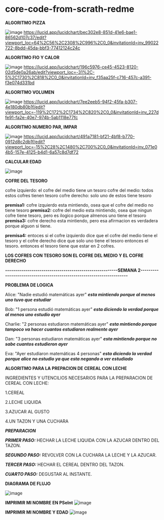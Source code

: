 # core-code-from-scrath-redme

**ALGORITMO PIZZA**

![image](https://user-images.githubusercontent.com/49578153/229383968-b348b2d8-1526-485f-87dd-b90055434f2d.png)
https://lucid.app/lucidchart/bec302e8-851d-41e6-bae1-86562d107c37/edit?viewport_loc=64%2C56%2C2308%2C996%2C0_0&invitationId=inv_99022722-8bdd-45da-bbf3-77412124c24c

**ALGORITMO FIO Y CALOR**

![image](https://user-images.githubusercontent.com/49578153/229385293-2e2f6104-58c3-4c14-a795-bc5fd7b33a18.png)
https://lucid.app/lucidchart/196c5976-ce45-4523-8120-02d5de0a26ab/edit?viewport_loc=-31%2C-5%2C1730%2C818%2C0_0&invitationId=inv_f35aa25f-c716-457c-a391-f3e074d331bd


**ALGORITMO VOLUMEN**

![image](https://user-images.githubusercontent.com/49578153/229386097-9e72e772-bd95-45be-868e-aef65e0232bf.png)
https://lucid.app/lucidchart/7ee2eeb5-94f2-45fa-b307-4e180db80b1f/edit?viewport_loc=-119%2C172%2C1734%2C820%2C0_0&invitationId=inv_227dfe91-fa2e-40e7-974b-5ab1118e77fc


**ALGORITMO NUMERO PAR, IMPAR**

![image](https://user-images.githubusercontent.com/49578153/229399876-ae06998b-fb7b-44a0-a0a3-6575eb905d05.png)
https://lucid.app/lucidchart/491a7181-bf21-4bf8-b770-0912d8c2db1f/edit?viewport_loc=-15%2C28%2C1480%2C700%2C0_0&invitationId=inv_071e04b5-157e-4125-b4d1-6a57c8d7df72

**CALCULAR EDAD**

![image](https://user-images.githubusercontent.com/49578153/229404812-2b77cab3-beff-4a61-b988-b37386860165.png)


**COFRE DEL TESORO**

cofre izquierdo: el cofre del medio tiene un tesoro
cofre del medio: todos estos cofres tienen tesoro
cofre derecho: solo uno de estos tiene tesoro

**premisa1:** cofre izquierdo esta mintiendo, osea que el cofre del medio no tiene tesoro
**premisa2:** cofre del medio esta mintiendo, osea que ningun cofre tiene tesoro, pero es ilogico porque almenos uno tiene el tesoro
**premisa3:** cofre derecho esta mintiendo, pero esa afirmacion es verdadera porque alguon si tiene.

**premisa4:** entoces si el cofre izquierdo dice que el cofre del medio tiene el tesoro y el cofre derecho
dice que solo uno tiene el tesoro entonces el tesoro. entonces el tesoro tiene que estar en 2 cofres.

**LOS COFRES CON TESORO SON EL COFRE DEL MEDIO Y EL COFRE DERECHO**



**--------------------------------------------------------SEMANA 2----------------------------------------------------------------------**


**PROBLEMA DE LOGICA**


Alice: "Nadie estudió matemáticas ayer" ***esta mintiendo porque al menos uno tuvo que estudiar***

Bob: "1 persona estudió matemáticas ayer" ***esta diciendo la verdad porque al menos uno estudio ayer***

Charlie: "2 personas estudiaron matemáticas ayer" ***esta mintiendo porque tampoco va hacer cuantos estudiaron realmente ayer***

Dan: "3 personas estudiaron matemáticas ayer" ***esta mintiendo porque no sabe cuantos estudieron ayer***

Eva: "Ayer estudiaron matemáticas 4 personas" ***esta diciendo la verdad porque alice no estudio ya que esta negando a ver estudiado***




**ALGORITMO PARA LA PREPACION DE CEREAL CON LECHE**

INGREDIENTES Y UTENCILIOS NECESARIOS PARA LA PREPARACION DE CEREAL CON LECHE:

1.CEREAL

2.LECHE LIQUIDA

3.AZUCAR AL GUSTO

4.UN TAZON Y UNA CUCHARA

***PREPARACION***

***PRIMER PASO:*** HECHAR LA LECHE LIQUIDA CON LA AZUCAR DENTRO DEL TAZON.

***SEGUNDO PASO:*** REVOLVER CON LA CUCHARA LA LECHE Y LA AZUCAR.

***TERCER PASO:*** HECHAR EL CEREAL DENTRO DEL TAZON.

***CUARTO PASO:*** DEGUSTAR AL INSTANTE.

**DIAGRAMA DE FLUJO**

![image](https://user-images.githubusercontent.com/49578153/231361069-bd925dbc-d76d-44c0-921e-12a950bd89c9.png)


**IMPRIMIR MI NOMBRE EN PSeInt**
![image](https://user-images.githubusercontent.com/49578153/231927910-79f954c3-344c-438b-b7d1-fc74c55d74d0.png)


**IMPRIMIR MI NOMBRE Y EDAD**
![image](https://user-images.githubusercontent.com/49578153/231928948-e6e96330-3c1f-474c-899d-1e6ea8cc263e.png)






